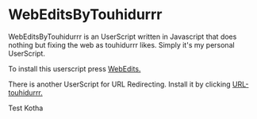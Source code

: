 # WebEditsByTouhidurrr
WebEditsByTouhidurrr is an UserScript written in Javascript that does nothing but fixing the web as touhidurrr likes. Simply it's my personal UserScript.

To install this userscript press [WebEdits.](https://github.com/touhidurrr/WebEditsByTouhidurrr/raw/main/webedits.user.js)

There is another UserScript for URL Redirecting. Install it by clicking [URL-touhidurrr.](https://github.com/touhidurrr/WebEditsByTouhidurrr/raw/main/url.user.js)

Test Kotha
